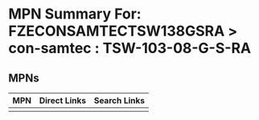 



# MPN Summary For: FZECONSAMTECTSW138GSRA > con-samtec : TSW-103-08-G-S-RA

## MPNs
  

|MPN|Direct Links|Search Links|
| :--- | :--- | :--- |
||||

